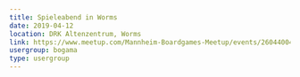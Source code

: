 ```yaml
---
title: Spieleabend in Worms
date: 2019-04-12
location: DRK Altenzentrum, Worms
link: https://www.meetup.com/Mannheim-Boardgames-Meetup/events/260440040/
usergroup: bogama
type: usergroup
---
```

